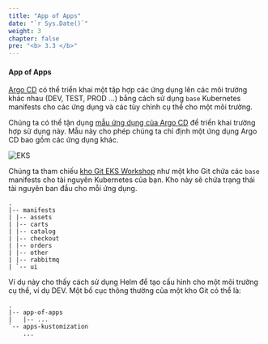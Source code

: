```yaml
---
title: "App of Apps"
date: "`r Sys.Date()`"
weight: 3
chapter: false
pre: "<b> 3.3 </b>"
---
```


#### App of Apps

[Argo CD](https://argoproj.github.io/cd/) có thể triển khai một tập hợp các ứng dụng lên các môi trường khác nhau (DEV, TEST, PROD ...) bằng cách sử dụng `base` Kubernetes manifests cho các ứng dụng và các tùy chỉnh cụ thể cho một môi trường.

Chúng ta có thể tận dụng [mẫu ứng dụng của Argo CD](https://argo-cd.readthedocs.io/en/stable/operator-manual/cluster-bootstrapping/) để triển khai trường hợp sử dụng này. Mẫu này cho phép chúng ta chỉ định một ứng dụng Argo CD bao gồm các ứng dụng khác.

![EKS](/images/0006/00047.png?featherlight=false&width=90pc)

Chúng ta tham chiếu [kho Git EKS Workshop](https://github.com/aws-samples/eks-workshop-v2/tree/main/environment/eks-workshop/manifests/base) như một kho Git chứa các `base` manifests cho tài nguyên Kubernetes của bạn. Kho này sẽ chứa trạng thái tài nguyên ban đầu cho mỗi ứng dụng.

```
.
|-- manifests
| |-- assets
| |-- carts
| |-- catalog
| |-- checkout
| |-- orders
| |-- other
| |-- rabbitmq
| `-- ui
```

Ví dụ này cho thấy cách sử dụng Helm để tạo cấu hình cho một môi trường cụ thể, ví dụ DEV.
Một bố cục thông thường của một kho Git có thể là:

```
.
|-- app-of-apps
|   |-- ...
`-- apps-kustomization
    ...
```